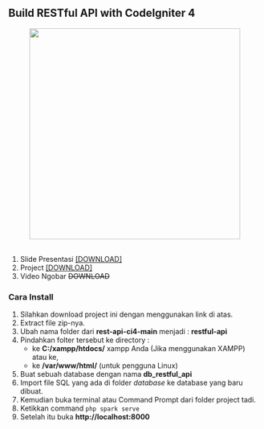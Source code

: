 ## Build RESTful API with CodeIgniter 4

<div style="width: 100%;text-align: center;">
    <img src='https://scontent-nrt1-1.cdninstagram.com/v/t51.2885-15/e35/127399826_437749454053166_7503781791875061262_n.jpg?_nc_ht=scontent-nrt1-1.cdninstagram.com&_nc_cat=102&_nc_ohc=CSKQuqDYDSAAX-uF9Pi&tp=1&oh=f04a94c9741e706cb9215428e17d9ba3&oe=5FFA40D9' width="420px" align="center">
</div>
<br>

1. Slide Presentasi <a target="_blank" href='https://docs.google.com/presentation/d/1YZBexN6ZAEAQ1b-ta1zot5pM7I3VJXDP6vK-kH-lvac/edit?usp=sharing'>[DOWNLOAD]</a>
2. Project <a target="_blank" href='/ahanafi/rest-api-ci4/archive/main.zip'>[DOWNLOAD]</a>
3. Video Ngobar ~~DOWNLOAD~~

### Cara Install

1. Silahkan download project ini dengan menggunakan link di atas.
2. Extract file zip-nya.
3. Ubah nama folder dari **rest-api-ci4-main** menjadi : **restful-api**
4. Pindahkan folter tersebut ke directory :
   - ke **C:/xampp/htdocs/** xampp Anda (Jika menggunakan XAMPP) atau ke,
   - ke **/var/www/html/** (untuk pengguna Linux)
5. Buat sebuah database dengan nama **db_restful_api**
6. Import file SQL yang ada di folder *database* ke database yang baru dibuat.
7. Kemudian buka terminal atau Command Prompt dari folder project tadi.
8. Ketikkan command ```php spark serve```
9. Setelah itu buka **http://localhost:8000**

